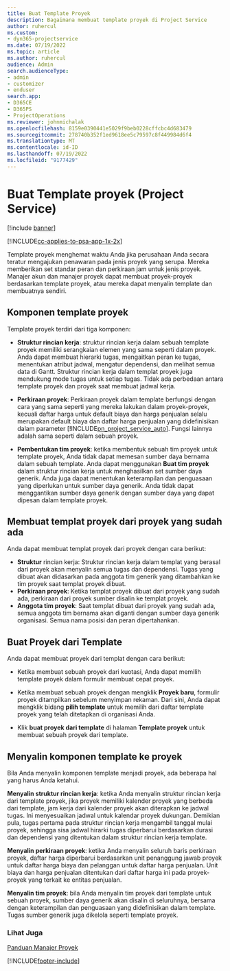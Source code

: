 ```yaml
---
title: Buat Template Proyek
description: Bagaimana membuat template proyek di Project Service
author: ruhercul
ms.custom:
- dyn365-projectservice
ms.date: 07/19/2022
ms.topic: article
ms.author: ruhercul
audience: Admin
search.audienceType:
- admin
- customizer
- enduser
search.app:
- D365CE
- D365PS
- ProjectOperations
ms.reviewer: johnmichalak
ms.openlocfilehash: 8159e0390441e5029f9beb0228cffcbc4d683479
ms.sourcegitcommit: 278740b352f1ed9618ee5c79597c8f449984d6f4
ms.translationtype: MT
ms.contentlocale: id-ID
ms.lasthandoff: 07/19/2022
ms.locfileid: "9177429"
---
```

# <a name="create-a-project-template-project-service"></a>Buat Template proyek (Project Service)

[!include [banner](../includes/psa-now-project-operations.md)]

[!INCLUDE[cc-applies-to-psa-app-1x-2x](../includes/cc-applies-to-psa-app-1x-2x.md)]

Template proyek menghemat waktu Anda jika perusahaan Anda secara teratur mengajukan penawaran pada jenis proyek yang serupa. Mereka memberikan set standar peran dan perkiraan jam untuk jenis proyek. Manajer akun dan manajer proyek dapat membuat proyek-proyek berdasarkan template proyek, atau mereka dapat menyalin template dan membuatnya sendiri.  
  
## <a name="components-of-project-template"></a>Komponen template proyek
 Template proyek terdiri dari tiga komponen:  
  
- **Struktur rincian kerja**: struktur rincian kerja dalam sebuah template proyek memiliki serangkaian elemen yang sama seperti dalam proyek. Anda dapat membuat hierarki tugas, mengaitkan peran ke tugas, menentukan atribut jadwal, mengatur dependensi, dan melihat semua data di Gantt. Struktur rincian kerja dalam templat proyek juga mendukung mode tugas untuk setiap tugas. Tidak ada perbedaan antara template proyek dan proyek saat membuat jadwal kerja.  
  
- **Perkiraan proyek**: Perkiraan proyek dalam template berfungsi dengan cara yang sama seperti yang mereka lakukan dalam proyek-proyek, kecuali daftar harga untuk default biaya dan harga penjualan selalu merupakan default biaya dan daftar harga penjualan yang didefinisikan dalam parameter [!INCLUDE[pn_project_service_auto](../includes/pn-project-service-auto.md)]. Fungsi lainnya adalah sama seperti dalam sebuah proyek.  
  
- **Pembentukan tim proyek**: ketika membentuk sebuah tim proyek untuk template proyek, Anda tidak dapat memesan sumber daya bernama dalam sebuah template. Anda dapat menggunakan **Buat tim proyek** dalam struktur rincian kerja untuk menghasilkan set sumber daya generik. Anda juga dapat menentukan keterampilan dan penguasaan yang diperlukan untuk sumber daya generik. Anda tidak dapat menggantikan sumber daya generik dengan sumber daya yang dapat dipesan dalam template proyek.  

## <a name="create-a-project-template-from-an-existing-project"></a>Membuat templat proyek dari proyek yang sudah ada
Anda dapat membuat templat proyek dari proyek dengan cara berikut:

- **Struktur** rincian kerja: Struktur rincian kerja dalam templat yang berasal dari proyek akan menyalin semua tugas dan dependensi. Tugas yang dibuat akan didasarkan pada anggota tim generik yang ditambahkan ke tim proyek saat templat proyek dibuat.
- **Perkiraan proyek**: Ketika templat proyek dibuat dari proyek yang sudah ada, perkiraan dari proyek sumber disalin ke templat proyek.
- **Anggota tim proyek**: Saat templat dibuat dari proyek yang sudah ada, semua anggota tim bernama akan diganti dengan sumber daya generik organisasi. Semua nama posisi dan peran dipertahankan.

## <a name="create-a-project-from-a-template"></a>Buat Proyek dari Template  
 Anda dapat membuat proyek dari templat dengan cara berikut:  
  
-   Ketika membuat sebuah proyek dari kuotasi, Anda dapat memilih template proyek dalam formulir membuat cepat proyek.  
  
-   Ketika membuat sebuah proyek dengan mengklik **Proyek baru**, formulir proyek ditampilkan sebelum menyimpan rekaman. Dari sini, Anda dapat mengklik bidang **pilih template** untuk memilih dari daftar template proyek yang telah ditetapkan di organisasi Anda.  
  
-   Klik **buat proyek dari template** di halaman **Template proyek** untuk membuat sebuah proyek dari template.  
  
## <a name="copying-components-of-a-template-to-a-project"></a>Menyalin komponen template ke proyek  
 Bila Anda menyalin komponen template menjadi proyek, ada beberapa hal yang harus Anda ketahui.  
  
 **Menyalin struktur rincian kerja**: ketika Anda menyalin struktur rincian kerja dari template proyek, jika proyek memiliki kalender proyek yang berbeda dari template, jam kerja dari kalender proyek akan diterapkan ke jadwal tugas. Ini menyesuaikan jadwal untuk kalendar proyek dukungan. Demikian pula, tugas pertama pada struktur rincian kerja mengambil tanggal mulai proyek, sehingga sisa jadwal hirarki tugas diperbarui berdasarkan durasi dan dependensi yang ditentukan dalam struktur rincian kerja template.  
  
 **Menyalin perkiraan proyek**: ketika Anda menyalin seluruh baris perkiraan proyek, daftar harga diperbarui berdasarkan unit penanggung jawab proyek untuk daftar harga biaya dan pelanggan untuk daftar harga penjualan. Unit biaya dan harga penjualan ditentukan dari daftar harga ini pada proyek-proyek yang terkait ke entitas penjualan.  
  
 **Menyalin tim proyek**: bila Anda menyalin tim proyek dari template untuk sebuah proyek, sumber daya generik akan disalin di seluruhnya, bersama dengan keterampilan dan penguasaan yang didefinisikan dalam template. Tugas sumber generik juga dikelola seperti template proyek.  
  
### <a name="see-also"></a>Lihat Juga  
 [Panduan Manajer Proyek](../psa/project-manager-guide.md)


[!INCLUDE[footer-include](../includes/footer-banner.md)]

